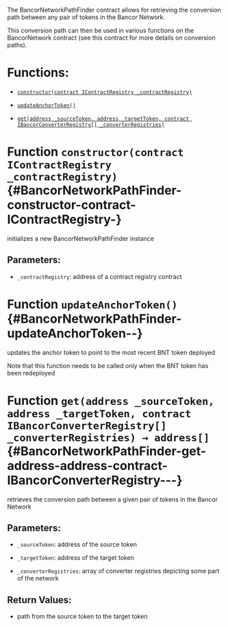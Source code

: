 The BancorNetworkPathFinder contract allows for retrieving the conversion path between any pair of tokens in the Bancor Network.

This conversion path can then be used in various functions on the BancorNetwork contract (see this contract for more details on conversion paths).

# Functions:

- [`constructor(contract IContractRegistry _contractRegistry)`](#BancorNetworkPathFinder-constructor-contract-IContractRegistry-)

- [`updateAnchorToken()`](#BancorNetworkPathFinder-updateAnchorToken--)

- [`get(address _sourceToken, address _targetToken, contract IBancorConverterRegistry[] _converterRegistries)`](#BancorNetworkPathFinder-get-address-address-contract-IBancorConverterRegistry---)

# Function `constructor(contract IContractRegistry _contractRegistry)` {#BancorNetworkPathFinder-constructor-contract-IContractRegistry-}

initializes a new BancorNetworkPathFinder instance

## Parameters:

- `_contractRegistry`:    address of a contract registry contract

# Function `updateAnchorToken()` {#BancorNetworkPathFinder-updateAnchorToken--}

updates the anchor token to point to the most recent BNT token deployed

Note that this function needs to be called only when the BNT token has been redeployed

# Function `get(address _sourceToken, address _targetToken, contract IBancorConverterRegistry[] _converterRegistries) → address[]` {#BancorNetworkPathFinder-get-address-address-contract-IBancorConverterRegistry---}

retrieves the conversion path between a given pair of tokens in the Bancor Network

## Parameters:

- `_sourceToken`:         address of the source token

- `_targetToken`:         address of the target token

- `_converterRegistries`: array of converter registries depicting some part of the network

## Return Values:

- path from the source token to the target token

